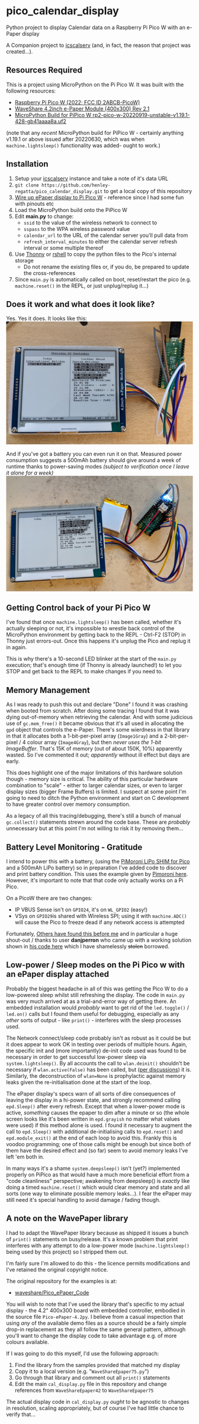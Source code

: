 # pico_calendar_display

Python project to display Calendar data on a Raspberry Pi Pico W with an
e-Paper display

A Companion project to
[icscalserv](https://github.com/henley-regatta/icscalserv) (and, in fact,
the reason that project was created...).

## Resources Required

This is a project using MicroPython on the Pi Pico W. It was built with
the following resources:

  * [Raspberry Pi Pico W (2022; FCC ID 2ABCB-PicoW)](https://www.raspberrypi.com/news/raspberry-pi-pico-w-your-6-iot-platform/)
  * [WaveShare 4.2inch e-Paper Module (400x300) Rev 2.1](https://www.waveshare.com/4.2inch-e-paper-module.htm)
  * [MicroPython Build for PiPico W rp2-pico-w-20220919-unstable-v1.19.1-428-gb41aaaa8a.uf2](https://micropython.org/resources/firmware/rp2-pico-w-20220919-unstable-v1.19.1-428-gb41aaaa8a.uf2)

(note that any _recent_ MicroPython build for PiPico W - certainly
anything v1.19.1 or above issued after 20220630, which was when
`machine.lightsleep()` functionality was added- ought to work.)

## Installation

  1. Setup your [icscalserv](https://github.com/henley-regatta/icscalserv) instance and take a note of it's data URL
  1. `git clone https://github.com/henley-regatta/pico_calendar_display.git` to get a local copy of this repository
  1. [Wire up ePaper display to Pi Pico W](https://www.guided-naafi.org//howto/2022/09/16/Wiring_ePaperToRasPiPicoW.html) - reference since I had some fun with pinouts etc
  1. Load the MicroPython build onto the PiPico W
  1. Edit **main.py** to change:
      * `ssid` to the value of the wireless network to connect to
      * `sspass` to the WPA wireless password value
      * `calendar_url` to the URL of the calendar server you'll pull data from
      * `refresh_interval_minutes` to either the calendar server refresh interval or some multiple thereof
  1. Use [Thonny](https://thonny.org/) or [rshell](https://github.com/dhylands/rshell) to copy the python files to the Pico's internal storage
      * Do not rename the existing files or, if you do, be prepared to update the cross-references
  1. Since `main.py` is automatically called on boot, reset/restart the pico (e.g. `machine.reset()` in the REPL, or just unplug/replug it...)

## Does it work and what does it look like?
Yes. Yes it does. It looks like this:
![Example of code running on bench showing current calendar data](/example_output.jpg "Sample Calendar Output")

And if you've got a battery you can even run it on that. Measured power
consumption suggests a 500mAh battery should give around a week of runtime
thanks to power-saving modes _(subject to verification once I leave it
alone for a week)_
![Example of PiPico W with ePaper display showing calendar running from LiPo battery using Pimoroni LiPo Pico Shim](/example_output_batteryrunning.jpg "Battery-Powered Example Calendar ready for wall-mounting")


## Getting Control back of your Pi Pico W

I've found that once `machine.lightsleep()` has been called, whether it's
actually sleeping or not, it's impossible to wrestle back control of the
MicroPython environment by getting back to the REPL - Ctrl-F2 (STOP) in
Thonny just errors-out. Once this happens it's unplug the Pico and replug
it in again.

This is why there's a 10-second LED blinker at the start of the `main.py`
execution; that's enough time (if Thonny is already launched!) to let you
STOP and get back to the REPL to make changes if you need to.

## Memory Management

As I was ready to push this out and declare "Done" I found it was crashing
when booted from scratch. After doing some tracing I found that it was
dying out-of-memory when retrieving the calendar. And with some judicious
use of `gc.mem_free()` it became obvious that it's all used in allocating
the `gpd` object that controls the e-Paper. There's some wierdness in that
library in that it allocates both a 1-bit-per-pixel array (`Image1Gray`)
and a 2-bit-per-pixel / 4 colour array (`Image4Gray`), but then _never
uses the 1-bit ImageBuffer_. That's 15K of memory (out of about 150K, 10%)
apparently wasted. So I've commented it out; _apparently_ without ill
effect but days are early.

This does highlight one of the major limitations of this hardware solution
though - memory size is critical. The ability of this particular hardware
combination to "scale" - either to larger calendar sizes, or even to
larger display sizes (bigger Frame Buffers) is limited. I suspect at some
point I'm going to need to ditch the Python environment and start on C
development to have greater control over memory consumption.

As a legacy of all this tracing/debugging, there's still a bunch of manual
`gc.collect()` statements strewn around the code base. These are
_probably_ unnecessary but at this point I'm not willing to risk it by
removing them...

## Battery Level Monitoring - Gratitude

I intend to power this with a battery, (using the [PiMoroni LiPo SHIM for
Pico](https://shop.pimoroni.com/products/pico-lipo-shim) and a 500mAh LiPo
battery) so in preparation I've added code to discover and print battery
condition. This uses the example given by [Pimoroni
here](https://github.com/pimoroni/pimoroni-pico/blob/main/micropython/examples/pico_lipo_shim/battery_pico.py).
However, it's important to note that that code only actually works on a Pi
Pico.

On a PicoW there are two changes:

  * IP VBUS Sense isn't on `GPIO24`, it's on `WL_GPIO2` (easy!)
  * VSys on `GPIO29`is shared with Wireless SPI; using it with `machine.ADC()` will cause the Pico to freeze dead if any network access is attempted

Fortunately, [Others have found this before
me](https://forums.raspberrypi.com/viewtopic.php?p=2036743) and in
particular a huge shout-out / thanks to user **danjperron** who came up
with a working solution shown in [his code
here](https://github.com/danjperron/PicoWSolar/blob/main/mqtt_ds18B20.py)
which I have shamelessly ~~stolen~~ borrowed.

## Low-power / Sleep modes on the Pi Pico w with an ePaper display attached

Probably the biggest headache in all of this was getting the Pico W to do
a low-powered sleep whilst still refreshing the display. The code in
`main.py` was very much arrived at as a trial-and-error way of getting
there. An embedded installation would _probably_ want to get rid of the
`led.toggle()` / `led.on()` calls but I found them useful for debugging,
especially as any _other_ sorts of output - like `print()` - interferes
with the sleep processes used.

The Network connect/sleep code probably isn't as robust as it could be but
it does appear to work OK in testing over periods of multiple hours.
Again, the specific init and (more importantly) de-init code used was
found to be necessary in order to get successful low-power sleep via
`system.lightsleep()`. By all accounts the call to `wlan.deinit()`
shouldn't be necessary if `wlan.active(False)` has been called, but ([per
discussions](https://github.com/orgs/micropython/discussions/9135)) it is.
Similarly, the deconstruction of `wlan=None` is prophylactic against
memory leaks given the re-initialisation done at the start of the loop.

The ePaper display's specs warn of all sorts of dire consequences of
leaving the display in a hi-power state, and strongly recommend calling
`epd.Sleep()` after every refresh. Except that when a lower-power mode is
active, _something_ causes the epaper to dim after a minute or so (the
whole screen looks like it's been written in `epd.grayish` no matter what
values were used) if this method alone is used. I found it necessary to
augment the call to `epd.Sleep()` with additional de-initialising calls to
`epd.reset()` and `epd.module_exit()` at the end of each loop to avoid
this. Frankly this is voodoo programming; one of those calls might be
enough but since both of them have the desired effect and (so far) seem to
avoid memory leaks I've left 'em both in.

In many ways it's a shame `system.deepsleep()` isn't (yet?) implemented
properly on PiPico as that would have a much more beneficial effort from a
"code cleanliness" perspective; awakening from deepsleep() is _exactly_
like doing a timed `machine.reset()` which would clear memory and state
and all sorts (one way to eliminate possible memory leaks...). I fear the
ePaper may still need it's special handling to avoid damage / fading
though.

## A note on the WavePaper library

I had to adapt the WavePaper library because as shipped it issues a bunch
of `print()` statements on busy/release. It's a known problem that print
interferes with any attempt to do a low-power mode (`machine.lightsleep()`
being used by this project) so I stripped them out.

I'm fairly sure I'm allowed to do this - the licence permits modifications
and I've retained the original copyright notice.

The original repository for the examples is at:
  * [waveshare/Pico_ePaper_Code](https://github.com/waveshare/Pico_ePaper_Code)

You will wish to note that I've used the library that's specific to my
actual display - the 4.2" 400x300 board with embedded controller, embodied
in the source file `Pico-ePaper-4.2py`. I believe from a casual inspection
that using _any_ of the available demo files as a source should be a
fairly simple drop-in replacement as they all follow the same general
pattern, although you'll want to change the display code to take advantage
e.g. of more colours available.

If I was going to do this myself, I'd use the following approach:

  1. Find the library from the samples provided that matched my display
  1. Copy it to a local version (e.g. "`WaveShareEpaper75.py`")
  1. Go through that library and comment out all `print()` statements
  1. Edit the main `cal_display.py` file in this repository and change references from `WaveShareEpaper42` to `WaveShareEpaper75`

The actual display code in `cal_display.py` _ought_ to be agnostic to
changes in resolution, scaling appropriately, but of course I've had
little chance to verify that...